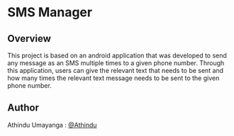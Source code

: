 # SMS Manager

## Overview
This project is based on an android application that was developed to send any message as an SMS multiple times to a given phone number. Through this application, users can give the relevant text that needs to be sent and how many times the relevant text message needs to be sent to the given phone number.


## Author
Athindu Umayanga : [@Athindu](https://github.com/Athindu) 
